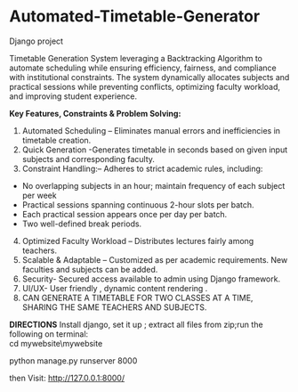 # Automated-Timetable-Generator
Django project

Timetable Generation System leveraging a Backtracking Algorithm  to automate scheduling while ensuring efficiency, fairness, and compliance with institutional constraints. The system dynamically allocates subjects and practical sessions while preventing conflicts, optimizing faculty workload, and improving student experience.

**Key Features, Constraints & Problem Solving:**
1. Automated Scheduling – Eliminates manual errors and inefficiencies in timetable creation.
2. Quick Generation -Generates timetable in seconds based on given input subjects and corresponding faculty.
3. Constraint Handling:– Adheres to strict academic rules, including: 
 - No overlapping subjects in an hour; maintain frequency of each subject per week
 - Practical sessions spanning continuous 2-hour slots per batch.
 - Each practical session appears once per day per batch.
 - Two well-defined break periods.
4. Optimized Faculty Workload – Distributes lectures fairly among teachers.
5. Scalable & Adaptable – Customized as per academic requirements. New faculties and subjects can be added.
6. Security- Secured access available to admin using Django framework.
7. UI/UX- User friendly , dynamic content rendering .
8. CAN GENERATE A TIMETABLE FOR TWO CLASSES AT A TIME, SHARING THE SAME TEACHERS AND SUBJECTS.

**DIRECTIONS**
Install django, set it up ; extract all files from zip;run the following on terminal:  
cd mywebsite\mywebsite

python manage.py runserver 8000

then Visit: http://127.0.0.1:8000/

